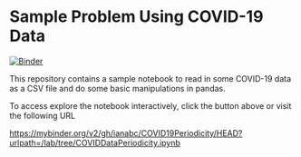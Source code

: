 # Sample Problem Using COVID-19 Data

[![Binder](https://mybinder.org/badge_logo.svg)](https://mybinder.org/v2/gh/ianabc/COVID19Periodicity/HEAD?urlpath=/lab/tree/COVIDDataPeriodicity.ipynb)

This repository contains a sample notebook to read in some COVID-19 data as
a CSV file and do some basic manipulations in pandas. 

To access explore the notebook interactively, click the button above or visit
the following URL

https://mybinder.org/v2/gh/ianabc/COVID19Periodicity/HEAD?urlpath=/lab/tree/COVIDDataPeriodicity.ipynb
